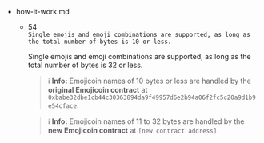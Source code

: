 
- how-it-work.md
    - 54   
        `Single emojis and emoji combinations are supported, as long as the total
         number of bytes is 10 or less.`   



      Single emojis and emoji combinations are supported, as long as the total number of bytes is 32 or less.

        > ℹ️ **Info:** Emojicoin names of 10 bytes or less are handled by the **original Emojicoin contract** at `0xbabe32dbe1cb44c30363894da9f49957d6e2b94a06f2fc5c20a9d1b9e54cface`.
        
        > ℹ️ **Info:** Emojicoin names of 11 to 32 bytes are handled by the **new Emojicoin contract** at `[new contract address]`.

